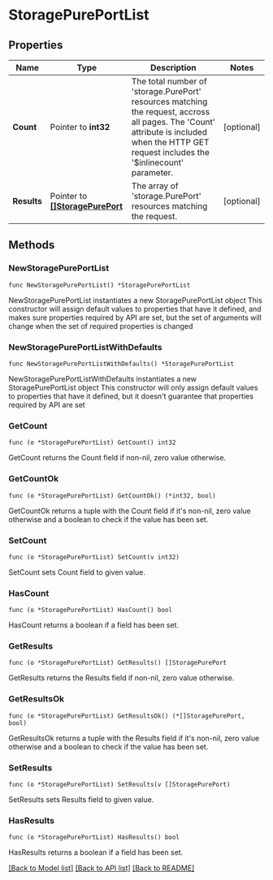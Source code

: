 # StoragePurePortList

## Properties

Name | Type | Description | Notes
------------ | ------------- | ------------- | -------------
**Count** | Pointer to **int32** | The total number of &#39;storage.PurePort&#39; resources matching the request, accross all pages. The &#39;Count&#39; attribute is included when the HTTP GET request includes the &#39;$inlinecount&#39; parameter. | [optional] 
**Results** | Pointer to [**[]StoragePurePort**](storage.PurePort.md) | The array of &#39;storage.PurePort&#39; resources matching the request. | [optional] 

## Methods

### NewStoragePurePortList

`func NewStoragePurePortList() *StoragePurePortList`

NewStoragePurePortList instantiates a new StoragePurePortList object
This constructor will assign default values to properties that have it defined,
and makes sure properties required by API are set, but the set of arguments
will change when the set of required properties is changed

### NewStoragePurePortListWithDefaults

`func NewStoragePurePortListWithDefaults() *StoragePurePortList`

NewStoragePurePortListWithDefaults instantiates a new StoragePurePortList object
This constructor will only assign default values to properties that have it defined,
but it doesn't guarantee that properties required by API are set

### GetCount

`func (o *StoragePurePortList) GetCount() int32`

GetCount returns the Count field if non-nil, zero value otherwise.

### GetCountOk

`func (o *StoragePurePortList) GetCountOk() (*int32, bool)`

GetCountOk returns a tuple with the Count field if it's non-nil, zero value otherwise
and a boolean to check if the value has been set.

### SetCount

`func (o *StoragePurePortList) SetCount(v int32)`

SetCount sets Count field to given value.

### HasCount

`func (o *StoragePurePortList) HasCount() bool`

HasCount returns a boolean if a field has been set.

### GetResults

`func (o *StoragePurePortList) GetResults() []StoragePurePort`

GetResults returns the Results field if non-nil, zero value otherwise.

### GetResultsOk

`func (o *StoragePurePortList) GetResultsOk() (*[]StoragePurePort, bool)`

GetResultsOk returns a tuple with the Results field if it's non-nil, zero value otherwise
and a boolean to check if the value has been set.

### SetResults

`func (o *StoragePurePortList) SetResults(v []StoragePurePort)`

SetResults sets Results field to given value.

### HasResults

`func (o *StoragePurePortList) HasResults() bool`

HasResults returns a boolean if a field has been set.


[[Back to Model list]](../README.md#documentation-for-models) [[Back to API list]](../README.md#documentation-for-api-endpoints) [[Back to README]](../README.md)


